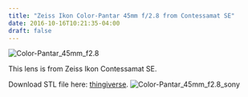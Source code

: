 ```yaml
---
title: "Zeiss Ikon Color-Pantar 45mm f/2.8 from Contessamat SE"
date: 2016-10-16T10:21:35-04:00
draft: false
---
```

![Color-Pantar_45mm_f2.8](/img/contessamat_se_color-pantar.jpg)

This lens is from Zeiss Ikon Contessamat SE.

Download STL file here: [thingiverse](http://www.thingiverse.com/thing:1851579).
![Color-Pantar_45mm_f2.8_sony](/img/contessamat_se_color-pantar_a6000.jpg)
